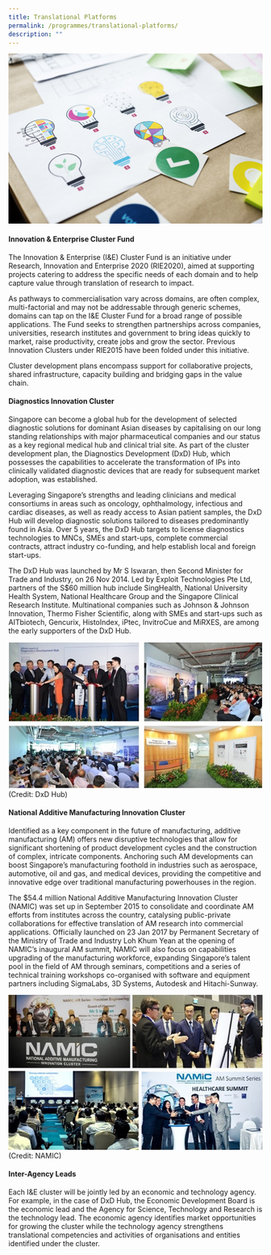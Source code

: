 ```yaml
---
title: Translational Platforms
permalink: /programmes/translational-platforms/
description: ""
---
```

![](/images/Programmes/multi-design-of-light-bulb.jpg)
#### Innovation & Enterprise Cluster Fund ####

The Innovation & Enterprise (I&E) Cluster Fund is an initiative under Research, Innovation and Enterprise 2020 (RIE2020), aimed at supporting projects catering to address the specific needs of each domain and to help capture value through translation of research to impact. 

As pathways to commercialisation vary across domains, are often complex, multi-factorial and may not be addressable through generic schemes, domains can tap on the I&E Cluster Fund for a broad range of possible applications. The Fund seeks to strengthen partnerships across companies, universities, research institutes and government to bring ideas quickly to market, raise productivity, create jobs and grow the sector. Previous Innovation Clusters under RIE2015 have been folded under this initiative.

Cluster development plans encompass support for collaborative projects, shared infrastructure, capacity building and bridging gaps in the value chain.

#### Diagnostics Innovation Cluster ####
Singapore can become a global hub for the development of selected diagnostic solutions for dominant Asian diseases by capitalising on our long standing relationships with major pharmaceutical companies and our status as a key regional medical hub and clinical trial site. As part of the cluster development plan, the Diagnostics Development (DxD) Hub, which possesses the capabilities to accelerate the transformation of IPs into clinically validated diagnostic devices that are ready for subsequent market adoption, was established. 

Leveraging Singapore’s strengths and leading clinicians and medical consortiums in areas such as oncology, ophthalmology, infectious and cardiac diseases, as well as ready access to Asian patient samples, the DxD Hub will develop diagnostic solutions tailored to diseases predominantly found in Asia. Over 5 years, the DxD Hub targets to license diagnostics technologies to MNCs, SMEs and start-ups, complete commercial contracts, attract industry co-funding, and help establish local and foreign start-ups.

The DxD Hub was launched by Mr S Iswaran, then Second Minister for Trade and Industry, on 26 Nov 2014. Led by Exploit Technologies Pte Ltd, partners of the S$60 million hub include SingHealth, National University Health System, National Healthcare Group and the Singapore Clinical Research Institute. Multinational companies such as Johnson & Johnson Innovation, Thermo Fisher Scientific, along with SMEs and start-ups such as AITbiotech, Gencurix, HistoIndex, iPtec, InvitroCue and MiRXES, are among the early supporters of the DxD Hub.

![](/images/Programmes/diagnostics.jpg) (Credit: DxD Hub)

#### National Additive Manufacturing Innovation Cluster ####

Identified as a key component in the future of manufacturing, additive manufacturing (AM) offers new disruptive technologies that allow for significant shortening of product development cycles and the construction of complex, intricate components. Anchoring such AM developments can boost Singapore’s manufacturing foothold in industries such as aerospace, automotive, oil and gas, and medical devices, providing the competitive and innovative edge over traditional manufacturing powerhouses in the region. 

The $54.4 million National Additive Manufacturing Innovation Cluster (NAMIC) was set up in September 2015 to consolidate and coordinate AM efforts from institutes across the country, catalysing public-private collaborations for effective translation of AM research into commercial applications. Officially launched on 23 Jan 2017 by Permanent Secretary of the Ministry of Trade and Industry Loh Khum Yean at the opening of NAMIC’s inaugural AM summit, NAMIC will also focus on capabilities upgrading of the manufacturing workforce, expanding Singapore’s talent pool in the field of AM through seminars, competitions and a series of technical training workshops co-organised with software and equipment partners including SigmaLabs, 3D Systems, Autodesk and Hitachi-Sunway.

![](/images/Programmes/namic-platform.jpg) (Credit: NAMIC)

#### Inter-Agency Leads ####

Each I&E cluster will be jointly led by an economic and technology agency. For example, in the case of DxD Hub, the Economic Development Board is the economic lead and the Agency for Science, Technology and Research is the technology lead. The economic agency identifies market opportunities for growing the cluster while the technology agency strengthens translational competencies and activities of organisations and entities identified under the cluster.